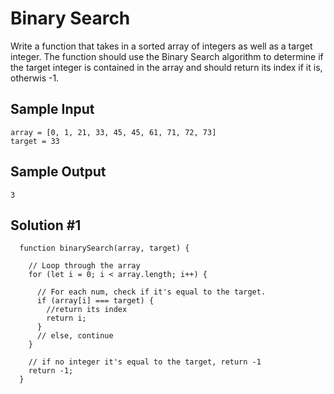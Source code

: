 # Binary Search

Write a function that takes in a sorted array of integers as well as a target integer. The function should use the Binary Search algorithm to determine if the target integer is contained in the array and should return its index if it is, otherwis -1.

## Sample Input

```
array = [0, 1, 21, 33, 45, 45, 61, 71, 72, 73]
target = 33
```

## Sample Output

```
3
```

## Solution #1

```
  function binarySearch(array, target) {

    // Loop through the array
    for (let i = 0; i < array.length; i++) {

      // For each num, check if it's equal to the target.
      if (array[i] === target) {
        //return its index
        return i;
      }
      // else, continue
    }

    // if no integer it's equal to the target, return -1
    return -1;
  }
```
